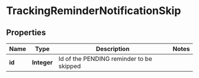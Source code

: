 
# TrackingReminderNotificationSkip

## Properties
Name | Type | Description | Notes
------------ | ------------- | ------------- | -------------
**id** | **Integer** | Id of the PENDING reminder to be skipped | 




